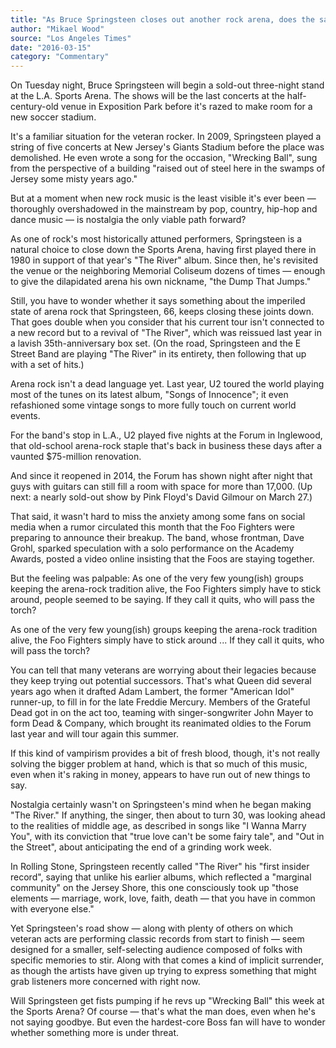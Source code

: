 ```yaml
---
title: "As Bruce Springsteen closes out another rock arena, does the same fate await arena rock?"
author: "Mikael Wood"
source: "Los Angeles Times"
date: "2016-03-15"
category: "Commentary"
---
```


On Tuesday night, Bruce Springsteen will begin a sold-out three-night stand at the L.A. Sports Arena. The shows will be the last concerts at the half- century-old venue in Exposition Park before it's razed to make room for a new soccer stadium.

It's a familiar situation for the veteran rocker. In 2009, Springsteen played a string of five concerts at New Jersey's Giants Stadium before the place was demolished. He even wrote a song for the occasion, "Wrecking Ball", sung from the perspective of a building "raised out of steel here in the swamps of Jersey some misty years ago."

But at a moment when new rock music is the least visible it's ever been — thoroughly overshadowed in the mainstream by pop, country, hip-hop and dance music — is nostalgia the only viable path forward?

As one of rock's most historically attuned performers, Springsteen is a natural choice to close down the Sports Arena, having first played there in 1980 in support of that year's "The River" album. Since then, he's revisited the venue or the neighboring Memorial Coliseum dozens of times — enough to give the dilapidated arena his own nickname, "the Dump That Jumps."

Still, you have to wonder whether it says something about the imperiled state of arena rock that Springsteen, 66, keeps closing these joints down. That goes double when you consider that his current tour isn't connected to a new record but to a revival of "The River", which was reissued last year in a lavish 35th-anniversary box set. (On the road, Springsteen and the E Street Band are playing "The River" in its entirety, then following that up with a set of hits.)

Arena rock isn't a dead language yet. Last year, U2 toured the world playing most of the tunes on its latest album, "Songs of Innocence"; it even refashioned some vintage songs to more fully touch on current world events.

For the band's stop in L.A., U2 played five nights at the Forum in Inglewood, that old-school arena-rock staple that's back in business these days after a vaunted $75-million renovation.

And since it reopened in 2014, the Forum has shown night after night that guys with guitars can still fill a room with space for more than 17,000. (Up next: a nearly sold-out show by Pink Floyd's David Gilmour on March 27.)

That said, it wasn't hard to miss the anxiety among some fans on social media when a rumor circulated this month that the Foo Fighters were preparing to announce their breakup. The band, whose frontman, Dave Grohl, sparked speculation with a solo performance on the Academy Awards, posted a video online insisting that the Foos are staying together.

But the feeling was palpable: As one of the very few young(ish) groups keeping the arena-rock tradition alive, the Foo Fighters simply have to stick around, people seemed to be saying. If they call it quits, who will pass the torch?

As one of the very few young(ish) groups keeping the arena-rock tradition alive, the Foo Fighters simply have to stick around ... If they call it quits, who will pass the torch?

You can tell that many veterans are worrying about their legacies because they keep trying out potential successors. That's what Queen did several years ago when it drafted Adam Lambert, the former "American Idol" runner-up, to fill in for the late Freddie Mercury. Members of the Grateful Dead got in on the act too, teaming with singer-songwriter John Mayer to form Dead & Company, which brought its reanimated oldies to the Forum last year and will tour again this summer.

If this kind of vampirism provides a bit of fresh blood, though, it's not really solving the bigger problem at hand, which is that so much of this music, even when it's raking in money, appears to have run out of new things to say.

Nostalgia certainly wasn't on Springsteen's mind when he began making "The River." If anything, the singer, then about to turn 30, was looking ahead to the realities of middle age, as described in songs like "I Wanna Marry You", with its conviction that "true love can't be some fairy tale", and "Out in the Street", about anticipating the end of a grinding work week.

In Rolling Stone, Springsteen recently called "The River" his "first insider record", saying that unlike his earlier albums, which reflected a "marginal community" on the Jersey Shore, this one consciously took up "those elements — marriage, work, love, faith, death — that you have in common with everyone else."

Yet Springsteen's road show — along with plenty of others on which veteran acts are performing classic records from start to finish — seem designed for a smaller, self-selecting audience composed of folks with specific memories to stir. Along with that comes a kind of implicit surrender, as though the artists have given up trying to express something that might grab listeners more concerned with right now.

Will Springsteen get fists pumping if he revs up "Wrecking Ball" this week at the Sports Arena? Of course — that's what the man does, even when he's not saying goodbye. But even the hardest-core Boss fan will have to wonder whether something more is under threat.
